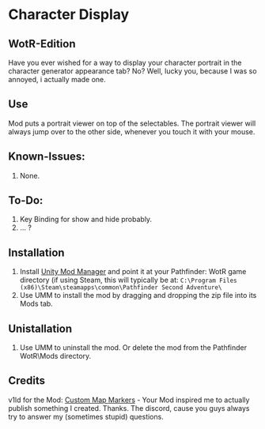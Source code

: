 Character Display
===
WotR-Edition
----
Have you ever wished for a way to display your character portrait in the character generator appearance tab? 
No? Well, lucky you, because I was so annoyed, i actually made one. 

Use
----
Mod puts a portrait viewer on top of the selectables. 
The portrait viewer will always jump over to the other side, whenever you touch it with your mouse. 

Known-Issues:
----
1. None.

To-Do:
----
1. Key Binding for show and hide probably.
3. ... ?

Installation
----
1. Install [Unity Mod Manager](https://www.nexusmods.com/site/mods/21) and point it at your Pathfinder: WotR game directory (if using Steam, this will typically be at: `C:\Program Files (x86)\Steam\steamapps\common\Pathfinder Second Adventure\`
2. Use UMM to install the mod by dragging and dropping the zip file into its Mods tab.

Unistallation
----
1. Use UMM to uninstall the mod.  Or delete the mod from the Pathfinder WotR\Mods directory.

Credits
----
v1ld for the Mod: [Custom Map Markers](https://www.nexusmods.com/pathfinderkingmaker/mods/131) - Your Mod inspired me to actually publish something I created. Thanks.
The discord, cause you guys always try to answer my (sometimes stupid) questions.